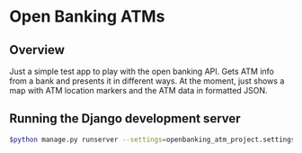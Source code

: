 # Open Banking ATMs

## Overview
Just a simple test app to play with the open banking API. Gets ATM info from
a bank and presents it in different ways.  At the moment, just shows a map with
ATM location markers and the ATM data in formatted JSON.

## Running the Django development server

```bash
$python manage.py runserver --settings=openbanking_atm_project.settings.local
```
